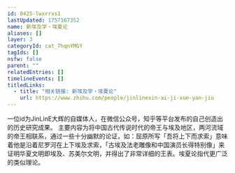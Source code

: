 ```yaml
---
id: 0425-lwxrrxs1
lastUpdated: 1757167352
name: 新埃及学・埃夏论
aliases: []
layer: 3
categoryId: cat_7hqnYMGY
tagIds: []
nsfw: false
parent: ""
relatedEntries: []
timelineEvents: []
titledLinks:
  - title: "相关链接: 新埃及学・埃夏论"
    url: https://www.zhihu.com/people/jinlinexin-ai-ji-xue-yan-jiu
---
```


一位id为JinLinE大辉的自媒体人，在微信公众号，知乎等平台发布的自己创造出的历史研究成果。 主要内容为将中国古代传说时代的帝王与埃及地区，两河流域的帝王相联系，通过一些十分幽默的论证，如：屈原所写「吾将上下而求索」意味着他是沿着尼罗河在上下埃及求索，「古埃及法老雕像和中国演员长得特别像」来证明华夏文明即埃及、苏美尔文明，并得出了非常详细的王表。埃夏论指代更广泛的类似理论。
